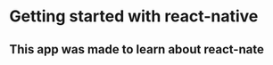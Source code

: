 <h1>Getting started with react-native</h1>
<h2>This app was made to learn about <strong>react-nate</strong>
